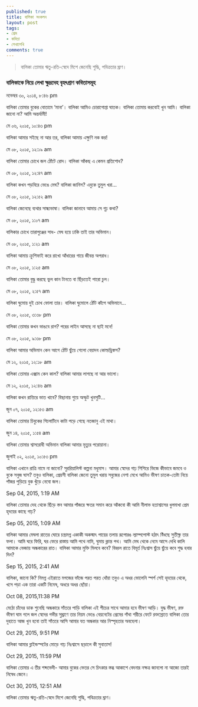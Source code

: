 ```yaml
---
published: true
title: বালিকা সংকলন
layout: post
tags:
- প্রেম
- কবিতা
- লেখালেখি
comments: true
---
```

> বালিকা তোমার ঋতু-রতি-স্বেদে মিশে
> জেনেছি শুদ্ধি, পবিত্রতার ঘ্রাণ।

### বালিকাকে নিয়ে লেখা ক্ষুদ্রদেহ বৃহৎপ্রাণ কবিতাসমূহ ###

নভেম্বর ৩০, ২০১৪, ৮:৪৬ pm

বালিকা তোমার বুকের বোতামে ‘মানা’।
বালিকা আমিও চোরাগোপ্তা ঘাতক।
বালিকা তোমায় করবোই খুন আমি।
বালিকা জানো না? আমি অন্তর্যামী!

মে ০৬, ২০১৫, ১০:৪৩ pm

বালিকা আমার সইছে না আর তর,
বালিকা আমায় এক্ষুণি নক কর!

মে ০৮, ২০১৫, ১২:১৯ am

বালিকা তোমার চোখে জল ঠোঁটে রোদ।
বালিকা আঁকছ এ কেমন প্রতিশোধ?

মে ০৮, ২০১৫, ১২:৪৭ am

বালিকা কখন পড়বিরে ভেঙে মেঘ?
বালিকা জানিস? এবুকে তুমুল খরা...

মে ০৮, ২০১৫, ১২:৫২ am

বালিকা জেনেছে ব্যথার সান্ধ্যভাষা।
বালিকা জানাবে আমায় সে গূঢ় কথা?

মে ০৮, ২০১৫, ১:০৭ am

বালিকার চোখে তারাপুঞ্জের সাধ-
মেঘ হয়ে ঢাকি তাই তার অভিমান।

মে ০৮, ২০১৫, ১:২১ am

বালিকা আমায় ক্রুশিফাই করে রাখো
আঁধারের গায়ে জীবন্ত অপরাধ।

মে ০৮, ২০১৫, ১:২৫ am

বালিকা তোমার বুদ্ধু করছে ভুল
কান টানতে বা ছিঁড়তেই পারো চুল।

মে ০৮, ২০১৫, ২:৫৭ am

বালিকা ঘুমোয় দুই চোখ ফোলা তার।
বালিকা ঘুমোলে ঠোঁট কাঁপে অভিমানে...

মে ০৮, ২০১৫, ৩:৩৮ pm

বালিকা তোমার কখন ভাঙবে রাগ?
পরের লাইন আসছে না ছাই মনে!

মে ০৮, ২০১৫, ৯:৩৮ pm

বালিকা আমার অভিমান কেন আগে
ঠোঁট ছুঁয়ে গেলো বেয়াদব কোল্ডড্রিঙ্কস?

মে ১২, ২০১৫, ১২:১৮ am

বালিকা তোমার এক্সাম কেন কাল?
বালিকা আমার লাগছে না আর ভালো।

মে ১২, ২০১৫, ১২:৪৬ am

বালিকা কখন রাত্তিরে ভাত খাবে?
বিছানায় শুয়ে অস্ফুট খুনসুটি...

জুন ০৭, ২০১৫, ১২:৫৩ am

বালিকা তোমার চিবুকের গিলোটিনে
কাটা পড়ে গেছে নতজানু এই মাথা।

জুন ১৪, ২০১৫, ১:৫৪ am

বালিকা তোমার শ্বাসরোধী অভিমান
বালিকা আমার মৃত্যুর পরোয়ানা।

জুলাই ০২, ২০১৫, ১০:৫৩ pm

বালিকা এখানে রাত্রি নামে না জানো?
সুররিয়ালিস্ট কল্পনা মধুমাস।
আমার স্বেদের গাঢ় শিশিরে ভিজে
কীভাবে জমবে ও বুকে সবুজ ঘাস?
তবুও বালিকা, প্রেয়সী বালিকা জেনো
তুমুল খরায় সবুজের নেশা মেখে
আমিও ভীষণ চাতক-তেষ্টা নিয়ে
পাঁজর পুড়িয়ে বুক খুঁড়ে নেবো জল।

Sep 04, 2015, 1:19 AM

বালিকা তোমার দেহ থেকে ছিঁড়ে স্তন
আমার পাঁজরে ক্ষতর সমান করে
আঁকবো কী আমি নীলাভ হতাশ্বাসের
ধুলমাখা প্রেম হৃদয়ের কাছে গাঢ়?

Sep 05, 2015, 1:09 AM

বালিকা আমার মেঘলা রাতের ঘোরে
চন্দ্রমগ্ন একাকী অকস্মাৎ
পায়ের তলায় রূপোরঙ ল্যাম্পপোস্ট
হঠাৎ বিঁধছে সুতীক্ষ্ণ তার ফলা।
আমি ঘরে ফিরি, ঘর ফেরে রাস্তায়
আমি পথে নামি, ঘুমায় ক্লান্ত পথ।
আমি মেঘ থেকে নেমে আসে দেখি কালি
আমাকে ভেজায় অন্ধকারের রাত।
বালিকা আমার মুক্তি মিলবে কবে?
বিহ্বল রাতে বিমূর্ত নিঃশ্বাস
ছুঁয়ে ছুঁয়ে কবে শুদ্ধ হবার দিন?

Sep 15, 2015, 2:41 AM

বালিকা, জানো কি? নিমগ্ন এইরাতে
মগজের ভাঁজে পরত পরত ধোঁয়া
তবুও এ অধর ভোলেনি স্পর্শ সেই
হৃদয়ের থেকে, খসে পড়া এক তারা
একটি নিমেষ, অধরে অধর ছোঁয়া।

Oct 08, 2015,11:38 PM

মেঠো চাঁদের ডাক শুনেছি
অন্ধকারে সাঁতরে পাড়ি
বালিকা এই পীচের সাথে
আমার হবে ভীষণ আড়ি।
যুদ্ধ ভীষণ, রক্ত ভীষণ
ঘাম গলে জল স্বেদের গভীর
সুঘ্রাণে তার নিয়ম ভেঙে
বেয়নেটের প্রেমের গাঁথা
শরীরে ফেটে রক্তস্রোতে
বালিকা তোর দুহাতে আজ
খুন হবো তাই সাঁতরে আসি
আমার যত অন্ধকার আর
নিস্পৃহতার অবহেলা।

Oct 29, 2015, 9:51 PM

বালিকা আমার ব্লাইন্ডস্পটের মোড়ে
গাঢ় নিঃশ্বাসে ছড়ালে কী সুবাতাস!

Oct 29, 2015, 11:59 PM

বালিকা তোমার এ তীর শব্দভেদী-
আমার বুকের ভেতর সে চিৎকার
স্তব্ধ আকাশে বেদনার নক্ষত্র
জানলো না আজো তারই নিষেধ জেনে।

Oct 30, 2015, 12:51 AM

বালিকা তোমার ঋতু-রতি-স্বেদে মিশে
জেনেছি শুদ্ধি, পবিত্রতার ঘ্রাণ।